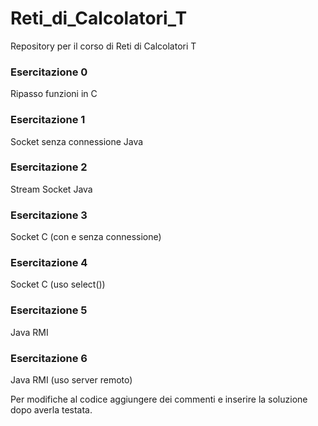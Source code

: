 # Reti_di_Calcolatori_T

Repository per il corso di Reti di Calcolatori T

### Esercitazione 0
  Ripasso funzioni in C

### Esercitazione 1
  Socket senza connessione Java

### Esercitazione 2
  Stream Socket Java

### Esercitazione 3
  Socket C (con e senza connessione)

### Esercitazione 4
  Socket C (uso select())
  
### Esercitazione 5
  Java RMI

### Esercitazione 6
  Java RMI (uso server remoto)

Per modifiche al codice aggiungere dei commenti e inserire la soluzione dopo averla testata.

